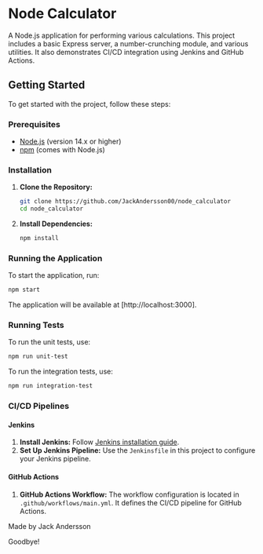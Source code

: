 # Node Calculator

A Node.js application for performing various calculations. This project includes a basic Express server, a number-crunching module, and various utilities. It also demonstrates CI/CD integration using Jenkins and GitHub Actions.

## Getting Started

To get started with the project, follow these steps:

### Prerequisites

- [Node.js](https://nodejs.org/) (version 14.x or higher)
- [npm](https://www.npmjs.com/) (comes with Node.js)

### Installation

1. **Clone the Repository:**

   ```bash
   git clone https://github.com/JackAndersson00/node_calculator
   cd node_calculator
   ```

2. **Install Dependencies:**

   ```bash
   npm install
   ```

### Running the Application

To start the application, run:

```bash
npm start
```

The application will be available at [http://localhost:3000].

### Running Tests

To run the unit tests, use:

```bash
npm run unit-test
```

To run the integration tests, use:

```bash
npm run integration-test
```

### CI/CD Pipelines

#### Jenkins

1. **Install Jenkins:** Follow [Jenkins installation guide](https://www.jenkins.io/doc/book/installing/).
2. **Set Up Jenkins Pipeline:** Use the `Jenkinsfile` in this project to configure your Jenkins pipeline.

#### GitHub Actions

1. **GitHub Actions Workflow:** The workflow configuration is located in `.github/workflows/main.yml`. It defines the CI/CD pipeline for GitHub Actions.

Made by Jack Andersson

Goodbye!